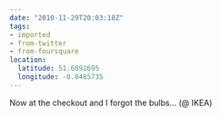 ```yaml
---
date: "2010-11-29T20:03:18Z"
tags:
- imported
- from-twitter
- from-foursquare
location:
  latitude: 51.6092695
  longitude: -0.0485735
---
```

Now at the checkout and I forgot the bulbs… \(@ IKEA)
